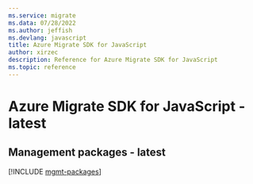 ```yaml
---
ms.service: migrate
ms.data: 07/28/2022
ms.author: jeffish
ms.devlang: javascript
title: Azure Migrate SDK for JavaScript
author: xirzec
description: Reference for Azure Migrate SDK for JavaScript
ms.topic: reference
---
```

# Azure Migrate SDK for JavaScript - latest

## Management packages - latest
[!INCLUDE [mgmt-packages](migrate-mgmt-index.md)]